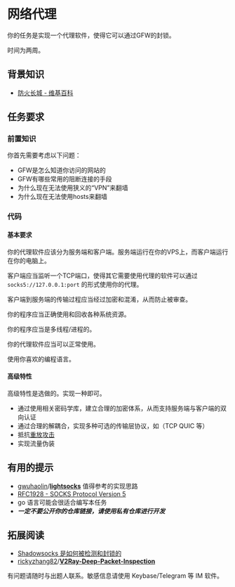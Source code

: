 # 网络代理

你的任务是实现一个代理软件，使得它可以通过GFW的封锁。

时间为两周。

## 背景知识

- [防火长城 - 维基百科](https://zh.wikipedia.org/wiki/防火长城)

## 任务要求

### 前置知识

你首先需要考虑以下问题：

- GFW是怎么知道你访问的网站的
- GFW有哪些常用的阻断连接的手段
- 为什么现在无法使用狭义的“VPN”来翻墙
- 为什么现在无法使用hosts来翻墙

### 代码

#### 基本要求

你的代理软件应该分为服务端和客户端。服务端运行在你的VPS上，而客户端运行在你的电脑上。

客户端应当监听一个TCP端口，使得其它需要使用代理的软件可以通过 `socks5://127.0.0.1:port` 的形式使用你的代理。

客户端到服务端的传输过程应当经过加密和混淆，从而防止被审查。

你的程序应当正确使用和回收各种系统资源。

你的程序应当是多线程/进程的。

你的代理软件应当可以正常使用。

使用你喜欢的编程语言。

#### 高级特性

高级特性是选做的。实现一种即可。

- 通过使用相关密码学库，建立合理的加密体系，从而支持服务端与客户端的双向认证
- 通过合理的解耦合，实现多种可选的传输层协议，如（TCP QUIC 等）
- 抵抗[重放攻击](https://github.com/shadowsocks/shadowsocks-org/issues/44)
- 实现流量伪装

## 有用的提示

- [gwuhaolin](https://github.com/gwuhaolin)/**[lightsocks](https://github.com/gwuhaolin/lightsocks)** 值得参考的实现思路
- [RFC1928 - SOCKS Protocol Version 5](https://tools.ietf.org/html/rfc1928)
- go 语言可能会很适合编写本任务
- ***一定不要公开你的仓库链接，请使用私有仓库进行开发***

## 拓展阅读

- [Shadowsocks 是如何被检测和封锁的](https://gfw.report/blog/gfw_shadowsocks/zh.html)
- [rickyzhang82](https://github.com/rickyzhang82)/**[V2Ray-Deep-Packet-Inspection](https://github.com/rickyzhang82/V2Ray-Deep-Packet-Inspection)**

有问题请随时与出题人联系。敏感信息请使用 Keybase/Telegram 等 IM 软件。